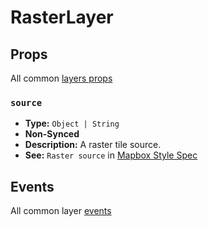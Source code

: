 # RasterLayer

## Props

All common [layers props](/api/Layers/README.md#props)

### `source`

- **Type:** `Object | String`
- **Non-Synced**
- **Description:** A raster tile source.
- **See:** `Raster source` in [Mapbox Style Spec](https://docs.mapbox.com/mapbox-gl-js/style-spec/#sources-raster)

## Events

All common layer [events](/api/Layers/#events)
